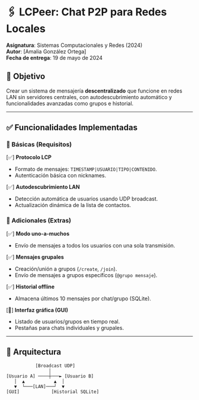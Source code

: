 # 🖇️ LCPeer: Chat P2P para Redes Locales  
**Asignatura**: Sistemas Computacionales y Redes (2024)  
**Autor**: [Amalia González Ortega]  
**Fecha de entrega**: 19 de mayo de 2024  



## 🎯 Objetivo  
Crear un sistema de mensajería **descentralizado** que funcione en redes LAN sin servidores centrales, con autodescubrimiento automático y funcionalidades avanzadas como grupos e historial.  

---

## ✅ Funcionalidades Implementadas  

### 🔹 Básicas (Requisitos)  
[✅] **Protocolo LCP**  
- Formato de mensajes: `TIMESTAMP|USUARIO|TIPO|CONTENIDO`.  
- Autenticación básica con nicknames.  

[✅] **Autodescubrimiento LAN**  
- Detección automática de usuarios usando UDP broadcast.  
- Actualización dinámica de la lista de contactos.  

### 🔹 Adicionales (Extras)  
[✅] **Modo uno-a-muchos**  
- Envío de mensajes a todos los usuarios con una sola transmisión.  

[✅] **Mensajes grupales**  
- Creación/unión a grupos (`/create`, `/join`).  
- Envío de mensajes a grupos específicos (`@grupo mensaje`).  

[✅] **Historial offline**  
- Almacena últimos 10 mensajes por chat/grupo (SQLite).  

[🔄] **Interfaz gráfica (GUI)**  
- Listado de usuarios/grupos en tiempo real.  
- Pestañas para chats individuales y grupales.  

---

## 🧩 Arquitectura  
```plaintext
           [Broadcast UDP]
                │
[Usuario A] ────┼───► [Usuario B]  
   │  ▲           ▲  │  
   ▼  └───[LAN]───┘  ▼  
[GUI]            [Historial SQLite]  